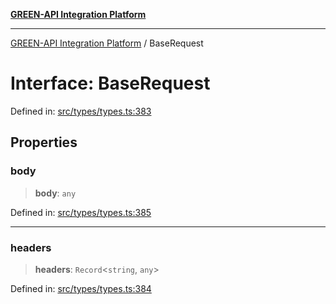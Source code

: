 [**GREEN-API Integration Platform**](../README.md)

***

[GREEN-API Integration Platform](../globals.md) / BaseRequest

# Interface: BaseRequest

Defined in: [src/types/types.ts:383](https://github.com/green-api/greenapi-integration/blob/65d246f492cf703d5fb1135013cb3aaba77514dc/src/types/types.ts#L383)

## Properties

### body

> **body**: `any`

Defined in: [src/types/types.ts:385](https://github.com/green-api/greenapi-integration/blob/65d246f492cf703d5fb1135013cb3aaba77514dc/src/types/types.ts#L385)

***

### headers

> **headers**: `Record`\<`string`, `any`\>

Defined in: [src/types/types.ts:384](https://github.com/green-api/greenapi-integration/blob/65d246f492cf703d5fb1135013cb3aaba77514dc/src/types/types.ts#L384)
